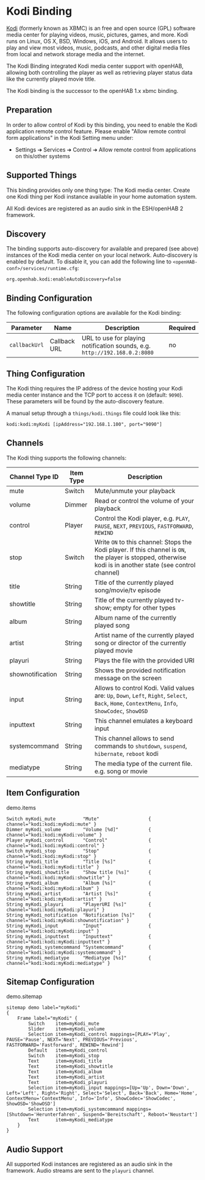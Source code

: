 # Kodi Binding

[Kodi](https://kodi.tv) (formerly known as XBMC) is an free and open source (GPL) software media center for playing videos, music, pictures, games, and more.
Kodi runs on Linux, OS X, BSD, Windows, iOS, and Android.
It allows users to play and view most videos, music, podcasts, and other digital media files from local and network storage media and the internet.

The Kodi Binding integrated Kodi media center support with openHAB, allowing both controlling the player as well as retrieving player status data like the currently played movie title.

The Kodi binding is the successor to the openHAB 1.x xbmc binding.

## Preparation

In order to allow control of Kodi by this binding, you need to enable the Kodi application remote control feature.
Please enable "Allow remote control form applications" in the Kodi Setting menu under:

* Settings ➔ Services ➔ Control ➔ Allow remote control from applications on this/other systems

## Supported Things

This binding provides only one thing type: The Kodi media center.
Create one Kodi thing per Kodi instance available in your home automation system.

All Kodi devices are registered as an audio sink in the ESH/openHAB 2 framework.


## Discovery

The binding supports auto-discovery for available and prepared (see above) instances of the Kodi media center on your local network.
Auto-discovery is enabled by default.
To disable it, you can add the following line to `<openHAB-conf>/services/runtime.cfg`:

```
org.openhab.kodi:enableAutoDiscovery=false
```

## Binding Configuration

The following configuration options are available for the Kodi binding:

| Parameter | Name | Description | Required |
|-----------|------|-------------|----------|
| `callbackUrl` | Callback URL | URL to use for playing notification sounds, e.g. `http://192.168.0.2:8080` | no |


## Thing Configuration

The Kodi thing requires the IP address of the device hosting your Kodi media center instance and the TCP port to access it on (default: `9090`).
These parameters will be found by the auto-discovery feature.

A manual setup through a `things/kodi.things` file could look like this:

```
kodi:kodi:myKodi [ipAddress="192.168.1.100", port="9090"]
```

## Channels

The Kodi thing supports the following channels:

| Channel Type ID         | Item Type    | Description  |
|-------------------------|--------------|--------------|
| mute                    | Switch       | Mute/unmute your playback |
| volume                  | Dimmer       | Read or control the volume of your playback |
| control                 | Player       | Control the Kodi player, e.g.  `PLAY`, `PAUSE`, `NEXT`, `PREVIOUS`, `FASTFORWARD`, `REWIND` |
| stop                    | Switch       | Write `ON` to this channel: Stops the Kodi player. If this channel is `ON`, the player is stopped, otherwise kodi is in another state (see control channel) |
| title                   | String       | Title of the currently played song/movie/tv episode |
| showtitle               | String       | Title of the currently played tv-show; empty for other types |
| album                   | String       | Album name of the currently played song |
| artist                  | String       | Artist name of the currently played song or director of the currently played movie|
| playuri                 | String       | Plays the file with the provided URI |
| shownotification        | String       | Shows the provided notification message on the screen |
| input                   | String       | Allows to control Kodi. Valid values are: `Up`, `Down`, `Left`, `Right`, `Select`, `Back`, `Home`, `ContextMenu`, `Info`, `ShowCodec`, `ShowOSD` |
| inputtext               | String       | This channel emulates a keyboard input |
| systemcommand           | String       | This channel allows to send commands to `shutdown`, `suspend`, `hibernate`, `reboot` kodi |
| mediatype               | String       | The media type of the current file. e.g. song or movie | 

## Item Configuration

demo.items

```
Switch myKodi_mute          "Mute"                  { channel="kodi:kodi:myKodi:mute" }
Dimmer myKodi_volume        "Volume [%d]"           { channel="kodi:kodi:myKodi:volume" }
Player myKodi_control       "Control"               { channel="kodi:kodi:myKodi:control" }
Switch myKodi_stop          "Stop"                  { channel="kodi:kodi:myKodi:stop" }
String myKodi_title         "Title [%s]"            { channel="kodi:kodi:myKodi:title" }
String myKodi_showtitle     "Show title [%s]"       { channel="kodi:kodi:myKodi:showtitle" }
String myKodi_album         "Album [%s]"            { channel="kodi:kodi:myKodi:album" }
String myKodi_artist        "Artist [%s]"           { channel="kodi:kodi:myKodi:artist" }
String myKodi_playuri       "PlayerURI [%s]"        { channel="kodi:kodi:myKodi:playuri" }
String myKodi_notification  "Notification [%s]"     { channel="kodi:kodi:myKodi:shownotification" }
String myKodi_input         "Input"                 { channel="kodi:kodi:myKodi:input" }
String myKodi_inputtext     "Inputtext"             { channel="kodi:kodi:myKodi:inputtext" }
String myKodi_systemcommand "Systemcommand"         { channel="kodi:kodi:myKodi:systemcommand" }
String myKodi_mediatype     "Mediatype [%s]"        { channel="kodi:kodi:myKodi:mediatype" }
```

## Sitemap Configuration

demo.sitemap

```
sitemap demo label="myKodi"
{
    Frame label="myKodi" {
        Switch    item=myKodi_mute
        Slider    item=myKodi_volume
        Selection item=myKodi_control mappings=[PLAY='Play', PAUSE='Pause', NEXT='Next', PREVIOUS='Previous', FASTFORWARD='Fastforward', REWIND='Rewind']
        Default   item=myKodi_control
        Switch    item=myKodi_stop
        Text      item=myKodi_title
        Text      item=myKodi_showtitle
        Text      item=myKodi_album
        Text      item=myKodi_artist
        Text      item=myKodi_playuri
        Selection item=myKodi_input mappings=[Up='Up', Down='Down', Left='Left', Right='Right', Select='Select', Back='Back', Home='Home', ContextMenu='ContextMenu', Info='Info', ShowCodec='ShowCodec', ShowOSD='ShowOSD']
        Selection item=myKodi_systemcommand mappings=[Shutdown='Herunterfahren', Suspend='Bereitschaft', Reboot='Neustart']
        Text      item=myKodi_mediatype
    }
}
```

## Audio Support

All supported Kodi instances are registered as an audio sink in the framework.
Audio streams are sent to the `playuri` channel.
